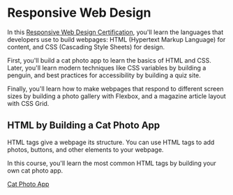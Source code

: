 # Responsive Web Design

In this [Responsive Web Design Certification](https://www.freecodecamp.org/learn/2022/responsive-web-design/), you'll learn the languages that developers use to build webpages: HTML (Hypertext Markup Language) for content, and CSS (Cascading Style Sheets) for design.

First, you'll build a cat photo app to learn the basics of HTML and CSS. Later, you'll learn modern techniques like CSS variables by building a penguin, and best practices for accessibility by building a quiz site.

Finally, you'll learn how to make webpages that respond to different screen sizes by building a photo gallery with Flexbox, and a magazine article layout with CSS Grid.



## HTML by Building a Cat Photo App

HTML tags give a webpage its structure. You can use HTML tags to add photos, buttons, and other elements to your webpage.

In this course, you'll learn the most common HTML tags by building your own cat photo app.

[Cat Photo App](https://github.com/baus5/freeCodeCamp-RWD-cert/tree/main/01.CatPhotoApp)


